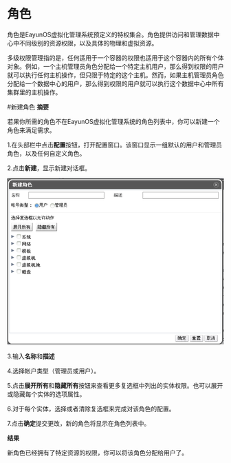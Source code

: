 # 角色
角色是EayunOS虚拟化管理系统预定义的特权集合。角色提供访问和管理数据中心中不同级别的资源权限，以及具体的物理和虚拟资源。

多级权限管理指的是，任何适用于一个容器的权限也适用于这个容器内的所有个体对象。例如，一个主机管理员角色分配给一个特定主机用户，那么得到权限的用户就可以执行任何主机操作，但只限于特定的这个主机。然而，如果主机管理员角色分配给一个数据中心的用户，那么得到权限的用户就可以执行这个数据中心中所有集群里的主机操作。

#新建角色
**摘要**

若果你所需的角色不在EayunOS虚拟化管理系统的角色列表中，你可以新建一个角色来满足需求。

1.在头部栏中点击**配置**按钮，打开配置窗口。该窗口显示一组默认的用户和管理员角色，以及任何自定义角色。

2.点击**新建**，显示新建对话框。

![新建集群窗口](../images/New-Role.png)

3.输入**名称**和**描述**

4.选择帐户类型（管理员或用户）。

5.点击**展开所有**和**隐藏所有**按钮来查看更多复选框中列出的实体权限。也可以展开或隐藏每个实体的选项属性。

6.对于每个实体，选择或者清除复选框来完成对该角色的配置。

7.点击**确定**提交更改，新的角色将显示在角色列表中。

**结果**

新角色已经拥有了特定资源的权限，你可以将该角色分配给用户了。

